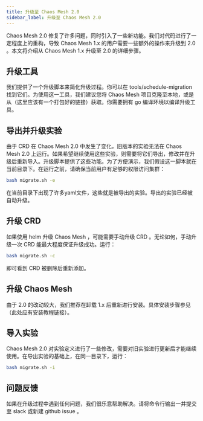 ```yaml
---
title: 升级至 Chaos Mesh 2.0
sidebar_label: 升级至 Chaos Mesh 2.0
---
```


Chaos Mesh 2.0 修复了许多问题，同时引入了一些新功能。我们对代码进行了一定程度上的重构，导致 Chaos Mesh 1.x 的用户需要一些额外的操作来升级到 2.0 。本文将介绍从 Chaos Mesh 1.x 升级至 2.0 的详细步骤。

## 升级工具

我们提供了一个升级脚本来简化升级过程。你可以在 tools/schedule-migration 找到它们。为使用这一工具，我们建议您将 Chaos Mesh 项目克隆至本地，或是从（这里应该有一个打包好的链接）获取。你需要拥有 go 编译环境以编译升级工具。

## 导出并升级实验

由于 CRD 在 Chaos Mesh 2.0 中发生了变化，旧版本的实验无法在 Chaos Mesh 2.0 上运行。如果希望继续使用这些实验，则需要将它们导出，修改并在升级后重新导入。升级脚本提供了这些功能。为了方便演示，我们假设这一脚本就在当前目录下。在运行之前，请确保当前用户有足够的权限访问集群：

```bash
bash migrate.sh -e
```

在当前目录下出现了许多yaml文件，这些就是被导出的实验。导出的实验已经被自动升级。

## 升级 CRD

如果使用 helm 升级 Chaos Mesh ，可能需要手动升级 CRD 。无论如何，手动升级一次 CRD 能最大程度保证升级成功。运行：

```bash
bash migrate.sh -c
```

即可看到 CRD 被删除后重新添加。

## 升级 Chaos Mesh

由于 2.0 的改动较大，我们推荐在卸载 1.x 后重新进行安装。具体安装步骤参见（此处应有安装教程链接）。

## 导入实验

Chaos Mesh 2.0 对实验定义进行了一些修改，需要对旧实验进行更新后才能继续使用。在导出实验的基础上，在同一目录下，运行：

```bash
bash migrate.sh -i
```

## 问题反馈

如果在升级过程中遇到任何问题，我们很乐意帮助解决。请将命令行输出一并提交至 slack 或新建 github issue 。
